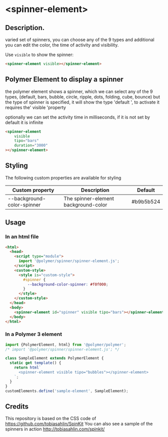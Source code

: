 # \<spinner-element\>


## Description.

varied set of spinners, you can choose any of the 9 types and additional you can edit the color, the time of activity and visibility.

Use `visible` to show the spinner:

```html
<spinner-element visible></spinner-element>
```

## Polymer Element to display a spinner

the polymer element shows a spinner, which we can select any of the 9 types, (default, bars, bubble, circle, ripple, dots, folding, cube, bounce) but the type of spinner is specified, it will show the type 'default ', to activate it requires the' visible 'property

optionally we can set the activity time in milliseconds, if it is not set by default it is infinite

```html
<spinner-element 
    visible 
    tipo="bars"
    duration="3000"
></spinner-element>
```

## Styling
The following custom properties are available for styling

Custom property | Description | Default
----------------|-------------|---------
--background-color-spinner | The spinner-element background-color | #b9b5b524

## Usage

### In an html file
```html
<html>
  <head>
    <script type="module">
      import '@polymer/spinner/spinner-element.js';
    </script>
    <custom-style>
      <style is="custom-style">
        #spinner {
          --background-color-spinner: #f0f000;
        }
      </style>
    </custom-style>
  </head>
  <body>
    <spinner-element id="spinner" visible tipo="bars"></spinner-element>
  </body>
</html>
```

### In a Polymer 3 element
```js
import {PolymerElement, html} from '@polymer/polymer';
/* import '@polymer/spinner/spinner-element.js'; */

class SampleElement extends PolymerElement {
  static get template() {
    return html`
      <spinner-element visible tipo="bubbles"></spinner-element>
    `;
  }
}
customElements.define('sample-element', SampleElement);
```

## Credits

This repository is based on the CSS code of https://github.com/tobiasahlin/SpinKit
You can also see a sample of the spinners in action http://tobiasahlin.com/spinkit/